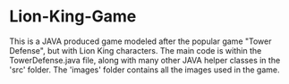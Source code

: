 # Lion-King-Game
This is a JAVA produced game modeled after the popular game "Tower Defense", but with Lion King characters. The main code is within the TowerDefense.java file, along with many other JAVA helper classes in the 'src' folder. The 'images' folder contains all the images used in the game.
